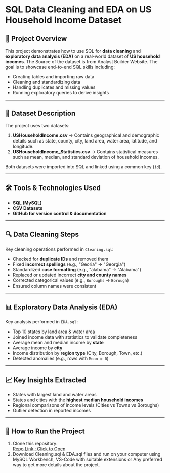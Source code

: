 # SQL Data Cleaning and EDA on US Household Income Dataset

## 📌 Project Overview  
This project demonstrates how to use SQL for **data cleaning** and **exploratory data analysis (EDA)** on a real-world dataset of **US household incomes**. 
The Source of the dataset is from Analyst Builder Website.
The goal is to showcase end-to-end SQL skills including:  
- Creating tables and importing raw data  
- Cleaning and standardizing data  
- Handling duplicates and missing values  
- Running exploratory queries to derive insights  

---

## 📂 Dataset Description  
The project uses two datasets:  
1. **USHouseholdIncome.csv** → Contains geographical and demographic details such as state, county, city, land area, water area, latitude, and longitude.  
2. **USHouseholdIncome_Statistics.csv** → Contains statistical measures such as mean, median, and standard deviation of household incomes.  

Both datasets were imported into SQL and linked using a common key (`id`).  

---

## 🛠️ Tools & Technologies Used  
- **SQL (MySQL)**  
- **CSV Datasets**  
- **GitHub for version control & documentation**  

---

## 🔍 Data Cleaning Steps  
Key cleaning operations performed in `Cleaning.sql`:  
- Checked for **duplicate IDs** and removed them  
- Fixed **incorrect spellings** (e.g., "Georia" → "Georgia")  
- Standardized **case formatting** (e.g., "alabama" → "Alabama")  
- Replaced or updated incorrect **city and county names**  
- Corrected categorical values (e.g., `Boroughs` → `Borough`)  
- Ensured column names were consistent  

---

## 📊 Exploratory Data Analysis (EDA)  
Key analysis performed in `EDA.sql`:  
- Top 10 states by land area & water area  
- Joined income data with statistics to validate completeness  
- Average mean and median income by **state**  
- Average income by **city**  
- Income distribution by **region type** (City, Borough, Town, etc.)  
- Detected anomalies (e.g., rows with `Mean = 0`)  

---

## 📈 Key Insights Extracted  
- States with largest land and water areas  
- States and cities with the **highest median household incomes**  
- Regional comparisons of income levels (Cities vs Towns vs Boroughs)  
- Outlier detection in reported incomes  

---

## 🚀 How to Run the Project  
1. Clone this repository:  
[Repo Link : Click to Open](https://github.com/iamdhruvgarg/US-Household-Income-Data-Analysis-SQL-Project-)
2. Download Cleaning.sql & EDA.sql files and run on your computer using MySQL Workbench, VS-Code with suitable extensions or Any preferred way to get more details about the project.
